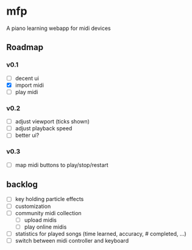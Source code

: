 # mfp
A piano learning webapp for midi devices
## Roadmap
### v0.1
- [ ] decent ui
- [x] import midi
- [ ] play midi

### v0.2
- [ ] adjust viewport (ticks shown)
- [ ] adjust playback speed
- [ ] better ui?

### v0.3
- [ ] map midi buttons to play/stop/restart

## backlog
- [ ] key holding particle effects
- [ ] customization
- [ ] community midi collection
    - [ ] upload midis
    - [ ] play online midis
- [ ] statistics for played songs (time learned, accuracy, # completed, ...)
- [ ] switch between midi controller and keyboard
